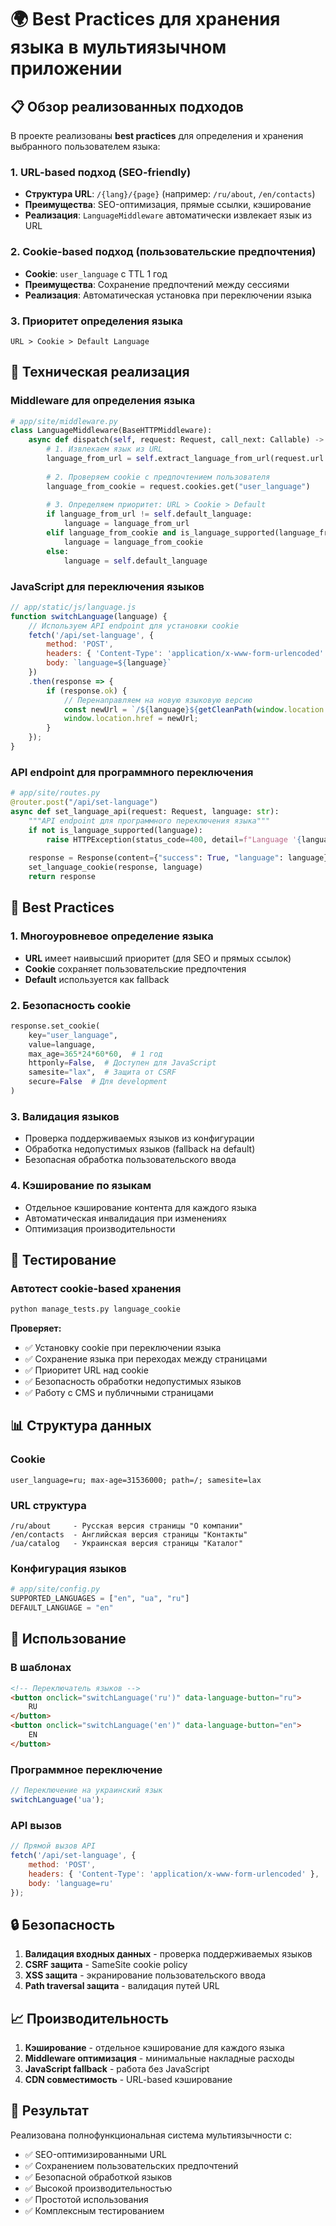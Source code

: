 # 🌍 Best Practices для хранения языка в мультиязычном приложении

## 📋 Обзор реализованных подходов

В проекте реализованы **best practices** для определения и хранения выбранного пользователем языка:

### 1. **URL-based подход** (SEO-friendly)
- **Структура URL**: `/{lang}/{page}` (например: `/ru/about`, `/en/contacts`)
- **Преимущества**: SEO-оптимизация, прямые ссылки, кэширование
- **Реализация**: `LanguageMiddleware` автоматически извлекает язык из URL

### 2. **Cookie-based подход** (пользовательские предпочтения)
- **Cookie**: `user_language` с TTL 1 год
- **Преимущества**: Сохранение предпочтений между сессиями
- **Реализация**: Автоматическая установка при переключении языка

### 3. **Приоритет определения языка**
```
URL > Cookie > Default Language
```

## 🔧 Техническая реализация

### Middleware для определения языка
```python
# app/site/middleware.py
class LanguageMiddleware(BaseHTTPMiddleware):
    async def dispatch(self, request: Request, call_next: Callable) -> Response:
        # 1. Извлекаем язык из URL
        language_from_url = self.extract_language_from_url(request.url.path)
        
        # 2. Проверяем cookie с предпочтением пользователя
        language_from_cookie = request.cookies.get("user_language")
        
        # 3. Определяем приоритет: URL > Cookie > Default
        if language_from_url != self.default_language:
            language = language_from_url
        elif language_from_cookie and is_language_supported(language_from_cookie):
            language = language_from_cookie
        else:
            language = self.default_language
```

### JavaScript для переключения языков
```javascript
// app/static/js/language.js
function switchLanguage(language) {
    // Используем API endpoint для установки cookie
    fetch('/api/set-language', {
        method: 'POST',
        headers: { 'Content-Type': 'application/x-www-form-urlencoded' },
        body: `language=${language}`
    })
    .then(response => {
        if (response.ok) {
            // Перенаправляем на новую языковую версию
            const newUrl = `/${language}${getCleanPath(window.location.pathname)}`;
            window.location.href = newUrl;
        }
    });
}
```

### API endpoint для программного переключения
```python
# app/site/routes.py
@router.post("/api/set-language")
async def set_language_api(request: Request, language: str):
    """API endpoint для программного переключения языка"""
    if not is_language_supported(language):
        raise HTTPException(status_code=400, detail=f"Language '{language}' is not supported")
    
    response = Response(content={"success": True, "language": language})
    set_language_cookie(response, language)
    return response
```

## 🎯 Best Practices

### 1. **Многоуровневое определение языка**
- **URL** имеет наивысший приоритет (для SEO и прямых ссылок)
- **Cookie** сохраняет пользовательские предпочтения
- **Default** используется как fallback

### 2. **Безопасность cookie**
```python
response.set_cookie(
    key="user_language",
    value=language,
    max_age=365*24*60*60,  # 1 год
    httponly=False,  # Доступен для JavaScript
    samesite="lax",  # Защита от CSRF
    secure=False  # Для development
)
```

### 3. **Валидация языков**
- Проверка поддерживаемых языков из конфигурации
- Обработка недопустимых языков (fallback на default)
- Безопасная обработка пользовательского ввода

### 4. **Кэширование по языкам**
- Отдельное кэширование контента для каждого языка
- Автоматическая инвалидация при изменениях
- Оптимизация производительности

## 🧪 Тестирование

### Автотест cookie-based хранения
```bash
python manage_tests.py language_cookie
```

**Проверяет:**
- ✅ Установку cookie при переключении языка
- ✅ Сохранение языка при переходах между страницами
- ✅ Приоритет URL над cookie
- ✅ Безопасность обработки недопустимых языков
- ✅ Работу с CMS и публичными страницами

## 📊 Структура данных

### Cookie
```
user_language=ru; max-age=31536000; path=/; samesite=lax
```

### URL структура
```
/ru/about     - Русская версия страницы "О компании"
/en/contacts  - Английская версия страницы "Контакты"
/ua/catalog   - Украинская версия страницы "Каталог"
```

### Конфигурация языков
```python
# app/site/config.py
SUPPORTED_LANGUAGES = ["en", "ua", "ru"]
DEFAULT_LANGUAGE = "en"
```

## 🚀 Использование

### В шаблонах
```html
<!-- Переключатель языков -->
<button onclick="switchLanguage('ru')" data-language-button="ru">
    RU
</button>
<button onclick="switchLanguage('en')" data-language-button="en">
    EN
</button>
```

### Программное переключение
```javascript
// Переключение на украинский язык
switchLanguage('ua');
```

### API вызов
```javascript
// Прямой вызов API
fetch('/api/set-language', {
    method: 'POST',
    headers: { 'Content-Type': 'application/x-www-form-urlencoded' },
    body: 'language=ru'
});
```

## 🔒 Безопасность

1. **Валидация входных данных** - проверка поддерживаемых языков
2. **CSRF защита** - SameSite cookie policy
3. **XSS защита** - экранирование пользовательского ввода
4. **Path traversal защита** - валидация путей URL

## 📈 Производительность

1. **Кэширование** - отдельное кэширование для каждого языка
2. **Middleware оптимизация** - минимальные накладные расходы
3. **JavaScript fallback** - работа без JavaScript
4. **CDN совместимость** - URL-based кэширование

## 🎉 Результат

Реализована полнофункциональная система мультиязычности с:
- ✅ SEO-оптимизированными URL
- ✅ Сохранением пользовательских предпочтений
- ✅ Безопасной обработкой языков
- ✅ Высокой производительностью
- ✅ Простотой использования
- ✅ Комплексным тестированием

